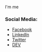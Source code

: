 I'm me

### Social Media:

- [Facebook](https://facebook.com/dennismuensterer)
- [LinkedIn](https://www.linkedin.com/in/dennismuensterer)
- [Twitter](https://twitter.com/dnnsmnstrr)
- [DEV](https://dev.to/dnnsmnstrr)
